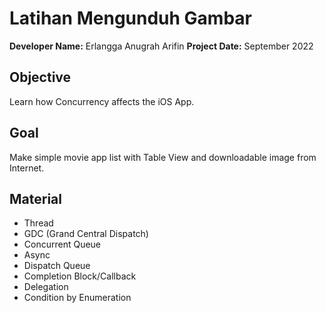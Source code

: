 # Latihan Mengunduh Gambar
**Developer Name:** Erlangga Anugrah Arifin
**Project Date:** September 2022

## Objective
Learn how Concurrency affects the iOS App.

## Goal
Make simple movie app list with Table View and downloadable image from Internet.

## Material
* Thread
* GDC (Grand Central Dispatch)
* Concurrent Queue
* Async
* Dispatch Queue
* Completion Block/Callback
* Delegation
* Condition by Enumeration
